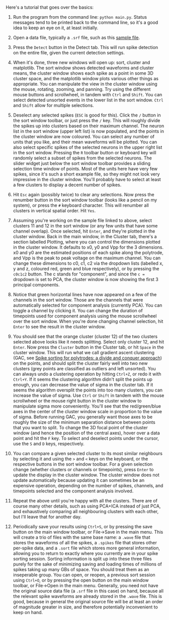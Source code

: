 Here's a tutorial that goes over the basics:

1. Run the program from the command line: `python main.py`. Status messages tend to be printed
back to the command line, so it's a good idea to keep an eye on it, at least initially.

2. Open a data file, typically a `.srf` file, such as this [sample
file](http://swindale.ecc.ubc.ca/spyke?action=AttachFile&do=get&target=ptc15_tr7c_r87_spont_20sec.srf).

3. Press the `Detect` button in the Detect tab. This will run spike detection on the entire
file, given the current detection settings.

4. When it's done, three new windows will open up: sort, cluster and matplotlib. The sort
window shows detected waveforms and cluster means, the cluster window shows each spike as a
point in some 3D cluster space, and the matplotlib window plots various other things as
appropriate. You can manipulate the view in the cluster window using the mouse, rotating,
zooming, and panning. Try using the different mouse buttons and scrollwheel, in tandem with
`Ctrl` and `Shift`. You can select detected unsorted events in the lower list in the sort
window. `Ctrl` and `Shift` allow for multiple selections.

5. Deselect any selected spikes (`ESC` is good for this). Click the `/` button in the sort
window toolbar, or just press the `/` key. This will roughly divide the spikes up into
clusters based on their maximum channel. The neuron list in the sort window (upper left list)
is now populated, and the points in the cluster window are now coloured. You can select any
number of units that you like, and their mean waveforms will be plotted. You can also select
specific spikes of the selected neurons in the upper right list in the sort window. Pressing
the `R` toolbar button or keyboard key will randomly select a subset of spikes from the
selected neurons. The slider widget just below the sort window toolbar provides a sliding
selection time window of points. Most of the units here have very few spikes, since it's such
a short example file, so they might not look very impressive in the cluster window. You'll
probably have to select at least a few clusters to display a decent number of spikes.

6. Hit `Esc` again (possibly twice) to clear any selections. Now press the renumber button in
the sort window toolbar (looks like a pencil on my system), or press the `#` keyboard
character. This will renumber all clusters in vertical spatial order. Hit `Yes`.

7. Assuming you're working on the sample file linked to above, select clusters 11 and 12 in
the sort window (or any few units that have some channel overlap). Once selected, hit `Enter`,
and they're plotted in the cluster window. Back in the main window, in the Cluster tab,
there's a section labelled Plotting, where you can control the dimensions plotted in the
cluster window. It defaults to x0, y0 and Vpp for the 3 dimensions. x0 and y0 are the
estimated positions of each spike along the polytrode, and Vpp is the peak to peak voltage on
the maximum channel. You can change these dimensions to c0, c1, c2 via the dropdown lists
(labelled x, y and z, coloured red, green and blue respectively), or by pressing the `c0c1c2`
button. The c stands for "component", and since the `c =` dropdown is set to PCA, the cluster
window is now showing the first 3 principal components.

8. Notice that green horizontal lines have now appeared on a few of the channels in the sort
window. Those are the channels that were automatically selected for component analysis
(currently PCA). You can toggle a channel by clicking it. You can change the duration of
timepoints used for component analysis using the mouse scrollwheel over the sort window. When
you're done changing channel selection, hit `Enter` to see the result in the cluster window.

9. You should see that the orange cluster (cluster 12) of the two clusters selected above
looks like it needs splitting. Select only cluster 12, and hit `Enter`. Now press the
`Cluster` button in the Cluster tab, or hit `Space` in the cluster window. This will run what
we call gradient ascent clustering (GAC, see [Spike sorting for polytrodes: a divide and
conquer approach](http://dx.doi.org/10.3389/fnsys.2014.00006)) on the points, and should split
the cluster fairly well into two new clusters (grey points are classified as outliers and left
unsorted). You can always undo a clustering operation by hitting `Ctrl+Z`, or redo it with
`Ctrl+Y`. If it seems the clustering algorithm didn't split the points up enough, you can
decrease the value of sigma in the cluster tab. If it seems the algorithm oversplit the points
into too many clusters, you can increase the value of sigma. Use `Ctrl` or `Shift` in tandem
with the mouse scrollwheel or the mouse right button in the cluster window to manipulate sigma
more conveniently. You'll see that the red/green/blue axes in the center of the cluster window
scale in proportion to the value of sigma. Before running GAC, you generally want those axes
to be roughly the size of the minimum separation distance between points that you want to
split. To change the 3D focal point of the cluster window (and hence the position of the
central axes), hover over a data point and hit the `F` key. To select and deselect points
under the cursor, use the `S` and `D` keys, respectively.

10. You can compare a given selected cluster to its most similar neighbours by selecting it
and using the `>` and `<` keys on the keyboard, or the respective buttons in the sort window
toolbar. For a given selection change (whether clusters or channels or timepoints), press
`Enter` to update the display in the cluster window. The cluster window does not update
automatically because updating it can sometimes be an expensive operation, depending on the
number of spikes, channels, and timepoints selected and the component analysis involved.

11. Repeat the above until you're happy with all the clusters. There are of course many other
details, such as using PCA+ICA instead of just PCA, and exhaustively comparing all
neighbouring clusters with each other, but I'll leave that for another day.

12. Periodically save your results using `Ctrl+S`, or by pressing the save button on the main
window toolbar, or File->Save in the main menu. This will create a trio of files with the same
base name: a `.wave` file that stores the waveforms of all the spikes, a `.spikes` file that
stores other per-spike data, and a `.sort` file which stores more general information,
allowing you to return to exactly where you currently are in your spike sorting session.
Sorting information is split up into these three files purely for the sake of minimizing
saving and loading times of millions of spikes taking up many GBs of space. You should treat
them as an inseperable group. You can open, or reopen, a previous sort session using `Ctrl+O`,
or by pressing the open button on the main window toolbar, or File->Open in the main menu.
Generally, you need not have the original source data file (a `.srf` file in this case) on
hand, because all the relevant spike waveforms are already stored in the `.wave` file. This is
good, because in general the original source file will be at least an order of magnitude
greater in size, and therefore potentially inconvenient to keep on hand.
